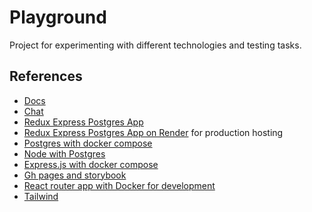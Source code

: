 
# Playground
Project for experimenting with different technologies and testing tasks.

## References
- [Docs](https://github.com/IDriuk/playground/tree/docs)
- [Chat](https://github.com/IDriuk/playground/tree/chat)
- [Redux Express Postgres App](https://github.com/IDriuk/playground/tree/redux_express_postgres)
- [Redux Express Postgres App on Render](https://playground-pb7l.onrender.com/) for production hosting
- [Postgres with docker compose](https://github.com/IDriuk/playground/tree/postgres_dev)
- [Node with Postgres](https://github.com/IDriuk/playground/tree/node_pg)
- [Express.js with docker compose](https://github.com/IDriuk/playground/tree/express_dev)
- [Gh pages and storybook](https://github.com/IDriuk/playground/tree/gh_pages_storybook)
- [React router app with Docker for development](https://github.com/IDriuk/playground/tree/react_router_dev)
- [Tailwind](https://github.com/IDriuk/playground/tree/tailwind)
